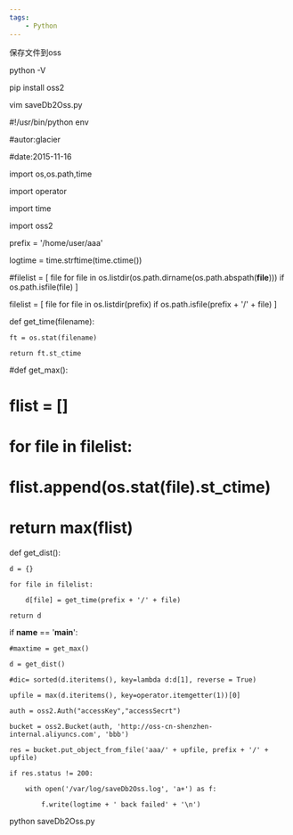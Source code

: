 ```yaml
---
tags:
    - Python
---
```


保存文件到oss

python -V



pip install oss2



vim saveDb2Oss.py





#!/usr/bin/python env



#autor:glacier

#date:2015-11-16



import os,os.path,time

import operator

import time

import oss2



prefix = '/home/user/aaa'

logtime = time.strftime(time.ctime())

#filelist = [ file for file in os.listdir(os.path.dirname(os.path.abspath(__file__))) if os.path.isfile(file) ]

filelist = [ file for file in os.listdir(prefix) if os.path.isfile(prefix + '/' + file) ]





def get_time(filename):

    ft = os.stat(filename)

    return ft.st_ctime



#def get_max():

#    flist = []

#    for file in filelist:

#        flist.append(os.stat(file).st_ctime)

#    return max(flist)



def get_dist():

    d = {}

    for file in filelist:

        d[file] = get_time(prefix + '/' + file)

    return d



if __name__ == '__main__':

    #maxtime = get_max()

    d = get_dist()

    #dic= sorted(d.iteritems(), key=lambda d:d[1], reverse = True)

    upfile = max(d.iteritems(), key=operator.itemgetter(1))[0]

    auth = oss2.Auth("accessKey","accessSecrt")

    bucket = oss2.Bucket(auth, 'http://oss-cn-shenzhen-internal.aliyuncs.com', 'bbb')

    res = bucket.put_object_from_file('aaa/' + upfile, prefix + '/' + upfile)

    if res.status != 200:

        with open('/var/log/saveDb2Oss.log', 'a+') as f:

            f.write(logtime + ' back failed' + '\n')



python saveDb2Oss.py

